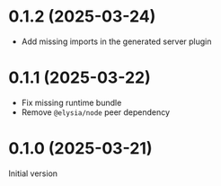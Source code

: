 # 0.1.2 (2025-03-24)

- Add missing imports in the generated server plugin

# 0.1.1 (2025-03-22)

- Fix missing runtime bundle
- Remove `@elysia/node` peer dependency

# 0.1.0 (2025-03-21)

Initial version
